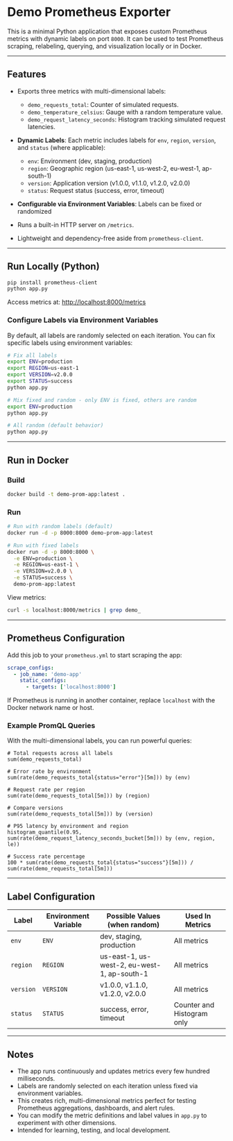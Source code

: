 # Demo Prometheus Exporter

This is a minimal Python application that exposes custom Prometheus metrics with dynamic labels on port `8000`.
It can be used to test Prometheus scraping, relabeling, querying, and visualization locally or in Docker.

---

## Features

* Exports three metrics with multi-dimensional labels:

  * `demo_requests_total`: Counter of simulated requests.
  * `demo_temperature_celsius`: Gauge with a random temperature value.
  * `demo_request_latency_seconds`: Histogram tracking simulated request latencies.

* **Dynamic Labels**: Each metric includes labels for `env`, `region`, `version`, and `status` (where applicable):
  * `env`: Environment (dev, staging, production)
  * `region`: Geographic region (us-east-1, us-west-2, eu-west-1, ap-south-1)
  * `version`: Application version (v1.0.0, v1.1.0, v1.2.0, v2.0.0)
  * `status`: Request status (success, error, timeout)

* **Configurable via Environment Variables**: Labels can be fixed or randomized

* Runs a built-in HTTP server on `/metrics`.

* Lightweight and dependency-free aside from `prometheus-client`.

---

## Run Locally (Python)

```bash
pip install prometheus-client
python app.py
```

Access metrics at: [http://localhost:8000/metrics](http://localhost:8000/metrics)

### Configure Labels via Environment Variables

By default, all labels are randomly selected on each iteration. You can fix specific labels using environment variables:

```bash
# Fix all labels
export ENV=production
export REGION=us-east-1
export VERSION=v2.0.0
export STATUS=success
python app.py
```

```bash
# Mix fixed and random - only ENV is fixed, others are random
export ENV=production
python app.py
```

```bash
# All random (default behavior)
python app.py
```

---

## Run in Docker

### Build

```bash
docker build -t demo-prom-app:latest .
```

### Run

```bash
# Run with random labels (default)
docker run -d -p 8000:8000 demo-prom-app:latest

# Run with fixed labels
docker run -d -p 8000:8000 \
  -e ENV=production \
  -e REGION=us-east-1 \
  -e VERSION=v2.0.0 \
  -e STATUS=success \
  demo-prom-app:latest
```

View metrics:

```bash
curl -s localhost:8000/metrics | grep demo_
```

---

## Prometheus Configuration

Add this job to your `prometheus.yml` to start scraping the app:

```yaml
scrape_configs:
  - job_name: 'demo-app'
    static_configs:
      - targets: ['localhost:8000']
```

If Prometheus is running in another container, replace `localhost` with the Docker network name or host.

### Example PromQL Queries

With the multi-dimensional labels, you can run powerful queries:

```promql
# Total requests across all labels
sum(demo_requests_total)

# Error rate by environment
sum(rate(demo_requests_total{status="error"}[5m])) by (env)

# Request rate per region
sum(rate(demo_requests_total[5m])) by (region)

# Compare versions
sum(rate(demo_requests_total[5m])) by (version)

# P95 latency by environment and region
histogram_quantile(0.95, sum(rate(demo_request_latency_seconds_bucket[5m])) by (env, region, le))

# Success rate percentage
100 * sum(rate(demo_requests_total{status="success"}[5m])) / sum(rate(demo_requests_total[5m]))
```

---

## Label Configuration

| Label | Environment Variable | Possible Values (when random) | Used In Metrics |
|-------|---------------------|-------------------------------|-----------------|
| `env` | `ENV` | dev, staging, production | All metrics |
| `region` | `REGION` | us-east-1, us-west-2, eu-west-1, ap-south-1 | All metrics |
| `version` | `VERSION` | v1.0.0, v1.1.0, v1.2.0, v2.0.0 | All metrics |
| `status` | `STATUS` | success, error, timeout | Counter and Histogram only |

---

## Notes

* The app runs continuously and updates metrics every few hundred milliseconds.
* Labels are randomly selected on each iteration unless fixed via environment variables.
* This creates rich, multi-dimensional metrics perfect for testing Prometheus aggregations, dashboards, and alert rules.
* You can modify the metric definitions and label values in `app.py` to experiment with other dimensions.
* Intended for learning, testing, and local development.

